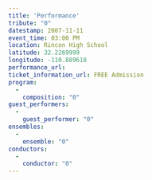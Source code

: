 ```yaml
---
title: 'Performance'
tribute: "0"
datestamp: 2007-11-11
event_time: 03:00 PM
location: Rincon High School
latitude: 32.2269999
longitude: -110.889618
performance_url: 
ticket_information_url: FREE Admission
program: 
  -
    composition: "0"
guest_performers: 
  -
    guest_performer: "0"
ensembles: 
  -
    ensemble: "0"
conductors: 
  -
    conductor: "0"
---
```

